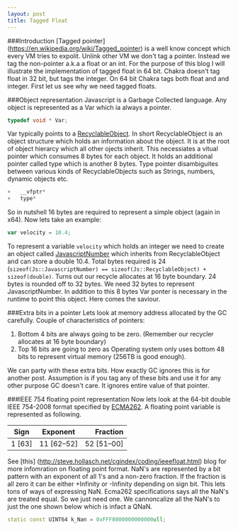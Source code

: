 ```yaml
---
layout: post
title: Tagged Float
---
```


###Introduction
[Tagged pointer] (https://en.wikipedia.org/wiki/Tagged_pointer) is a well know concept which every VM tries to expolit. Unlink other VM we don't tag a pointer. Instead we tag the non-pointer a.k.a a float or an int. For the purpose of this blog I will illustrate the implementation of tagged float in 64 bit. Chakra doesn't tag float in 32 bit, but tags the integer. On 64 bit Chakra tags both float and and integer. First let us see why we need tagged floats.

###Object representation
Javascript is a Garbage Collected language. Any object is represented as a Var which ia always a pointer.

```C++
typedef void * Var;
``` 

Var typically points to a [RecyclableObject](https://github.com/Microsoft/ChakraCore/blob/master/lib/Runtime/Types/RecyclableObject.h#L191). In short RecyclableObject is an object structure which holds an information about the object. It is at the root of object hierarcy which all other ojects inherit. This necessiates a vitual pointer which consumes 8 bytes for each object. It holds an additional pointer called type which is another 8 bytes. Type pointer disambiguites between various kinds of RecyclableObjects such as Strings, numbers, dynamic objects etc. 

```c++
+	__vfptr*	
+   type*  
```

So in nutshell 16 bytes are required to represent a simple object (again in x64).  Now lets take an example: 

```js
var velocity = 10.4;
```

To represent a variable `velocity` which holds an integer we need to create an object called [JavascriptNumber](https://github.com/Microsoft/ChakraCore/blob/master/lib/Runtime/Library/JavascriptNumber.h) which inherits from RecyclableObject and can store a double 10.4. Total bytes required is 24 (`sizeof(Js::JavascriptNumber) == sizeof(Js::RecyclableObject) + sizeof(double)`. Turns out our recycle allocates at 16 byte boundary. 24 bytes is rounded off to 32 bytes. We need 32 bytes to represent JavascriptNumber. In addition to this 8 bytes Var ponter is necessary in the runtime to point this object. Here comes the saviour. 

###Extra bits in a pointer
Lets look at memory address allocated by the GC carefully.
Couple of characteristics of pointers:

 1. Bottom 4 bits are always going to be zero. (Remember our recycler allocates at 16 byte boundary)
 2. Top 16 bits are going to zero as Operating system only uses bottom 48 bits to represent virtual memory (256TB is good enough).
 
We can party with these extra bits. How exactly GC ignores this is for another post. Assumption is if you tag any of these bits and use it for any other purpose GC doesn't care. It ignores entire value of that pointer.  

###IEEE 754 floating point representation
Now lets look at the 64-bit double IEEE 754-2008 format specified by [ECMA262](http://tc39.github.io/ecma262/#sec-ecmascript-language-types-number-type).
A floating point variable is represented as following.

|Sign   |	Exponent  |	Fraction  |
|-------|:---------:|----------:|
|	1 [63]|	11 [62–52]|	52 [51–00]|

See [this] (http://steve.hollasch.net/cgindex/coding/ieeefloat.html) blog for more infomration on floating point format.
NaN's are represented by a bit pattern with an exponent of all 1's and a non-zero fraction. If the fraction is all zero it can be either +Infinity or -Infinity depending on sign bit. This lets tons of ways of expressing NaN. Ecma262 specifications says all the NaN's are treated equal. So we just need one. We cannoncalize all the NaN's to just the one shown below which is infact a QNaN. 

```C++
static const UINT64 k_Nan = 0xFFF8000000000000ull;
```


